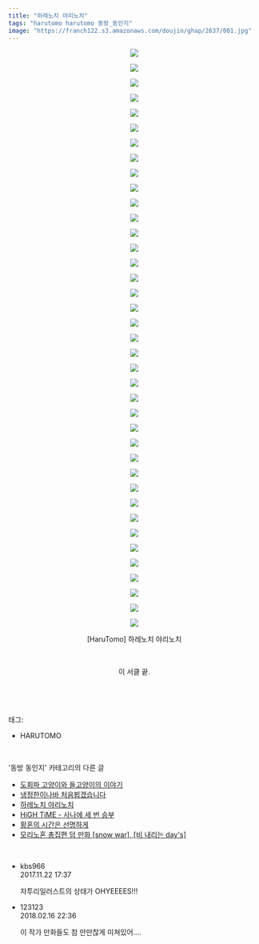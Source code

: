 ```yaml
---
title: "하레노치 야리노치"
tags: "harutomo harutomo 동방_동인지"
image: "https://franch122.s3.amazonaws.com/doujin/ghap/2637/001.jpg"
---
```

<div class="article">
<p style="text-align: center; clear: none; float: none;"><img src="{{ site.imgserver4 }}/ghap/2637/001.jpg"/></p>
<p style="text-align: center; clear: none; float: none;"><img src="{{ site.imgserver4 }}/ghap/2637/002.jpg"/></p>
<p style="text-align: center; clear: none; float: none;"><img src="{{ site.imgserver4 }}/ghap/2637/003.jpg"/></p>
<p style="text-align: center; clear: none; float: none;"><img src="{{ site.imgserver4 }}/ghap/2637/004.jpg"/></p>
<p style="text-align: center; clear: none; float: none;"><img src="{{ site.imgserver4 }}/ghap/2637/005.jpg"/></p>
<p style="text-align: center; clear: none; float: none;"><img src="{{ site.imgserver4 }}/ghap/2637/006.jpg"/></p>
<p style="text-align: center; clear: none; float: none;"><img src="{{ site.imgserver4 }}/ghap/2637/007.jpg"/></p>
<p style="text-align: center; clear: none; float: none;"><img src="{{ site.imgserver4 }}/ghap/2637/008.jpg"/></p>
<p style="text-align: center; clear: none; float: none;"><img src="{{ site.imgserver4 }}/ghap/2637/009.jpg"/></p>
<p style="text-align: center; clear: none; float: none;"><img src="{{ site.imgserver4 }}/ghap/2637/010.jpg"/></p>
<p style="text-align: center; clear: none; float: none;"><img src="{{ site.imgserver4 }}/ghap/2637/011.jpg"/></p>
<p style="text-align: center; clear: none; float: none;"><img src="{{ site.imgserver4 }}/ghap/2637/012.jpg"/></p>
<p style="text-align: center; clear: none; float: none;"><img src="{{ site.imgserver4 }}/ghap/2637/013.jpg"/></p>
<p style="text-align: center; clear: none; float: none;"><img src="{{ site.imgserver4 }}/ghap/2637/014.jpg"/></p>
<p style="text-align: center; clear: none; float: none;"><img src="{{ site.imgserver4 }}/ghap/2637/015.jpg"/></p>
<p style="text-align: center; clear: none; float: none;"><img src="{{ site.imgserver4 }}/ghap/2637/016.jpg"/></p>
<p style="text-align: center; clear: none; float: none;"><img src="{{ site.imgserver4 }}/ghap/2637/017.jpg"/></p>
<p style="text-align: center; clear: none; float: none;"><img src="{{ site.imgserver4 }}/ghap/2637/018.jpg"/></p>
<p style="text-align: center; clear: none; float: none;"><img src="{{ site.imgserver4 }}/ghap/2637/019.jpg"/></p>
<p style="text-align: center; clear: none; float: none;"><img src="{{ site.imgserver4 }}/ghap/2637/020.jpg"/></p>
<p style="text-align: center; clear: none; float: none;"><img src="{{ site.imgserver4 }}/ghap/2637/021.jpg"/></p>
<p style="text-align: center; clear: none; float: none;"><img src="{{ site.imgserver4 }}/ghap/2637/022.jpg"/></p>
<p style="text-align: center; clear: none; float: none;"><img src="{{ site.imgserver4 }}/ghap/2637/023.jpg"/></p>
<p style="text-align: center; clear: none; float: none;"><img src="{{ site.imgserver4 }}/ghap/2637/024.jpg"/></p>
<p style="text-align: center; clear: none; float: none;"><img src="{{ site.imgserver4 }}/ghap/2637/025.jpg"/></p>
<p style="text-align: center; clear: none; float: none;"><img src="{{ site.imgserver4 }}/ghap/2637/026.jpg"/></p>
<p style="text-align: center; clear: none; float: none;"><img src="{{ site.imgserver4 }}/ghap/2637/027.jpg"/></p>
<p style="text-align: center; clear: none; float: none;"><img src="{{ site.imgserver4 }}/ghap/2637/028.jpg"/></p>
<p style="text-align: center; clear: none; float: none;"><img src="{{ site.imgserver4 }}/ghap/2637/029.jpg"/></p>
<p style="text-align: center; clear: none; float: none;"><img src="{{ site.imgserver4 }}/ghap/2637/030.jpg"/></p>
<p style="text-align: center; clear: none; float: none;"><img src="{{ site.imgserver4 }}/ghap/2637/031.jpg"/></p>
<p style="text-align: center; clear: none; float: none;"><img src="{{ site.imgserver4 }}/ghap/2637/032.jpg"/></p>
<p style="text-align: center; clear: none; float: none;"><img src="{{ site.imgserver4 }}/ghap/2637/033.jpg"/></p>
<p style="text-align: center; clear: none; float: none;"><img src="{{ site.imgserver4 }}/ghap/2637/034.jpg"/></p>
<p style="text-align: center; clear: none; float: none;"><img src="{{ site.imgserver4 }}/ghap/2637/035.jpg"/></p>
<p style="text-align: center; clear: none; float: none;"><img src="{{ site.imgserver4 }}/ghap/2637/036.jpg"/></p>
<p style="text-align: center; clear: none; float: none;"><img src="{{ site.imgserver4 }}/ghap/2637/037.jpg"/></p>
<p style="text-align: center; clear: none; float: none;"><img src="{{ site.imgserver4 }}/ghap/2637/038.jpg"/></p>
<p style="text-align: center; clear: none; float: none;"><img src="{{ site.imgserver4 }}/ghap/2637/039.jpg"/></p>
<p style="text-align: center; clear: none; float: none;">[HaruTomo] 하레노치 야리노치</p>
<p style="text-align: center; clear: none; float: none;"><br/></p>
<p style="text-align: center; clear: none; float: none;">이 서클 끝.</p>
<p><br/></p>
</div><br/>
<div class="tagTrail">
<p>태그: </p>
<ul>
<li>HARUTOMO</li>
</ul>
</div><br/>
<div class="another">
<p>'동방 동인지' 카테고리의 다른 글</p>
<ul>
<li><a href="/ghap_2639">도회파 고양이와 들고양이의 이야기</a></li>
<li><a href="/ghap_2638">냉정한이나바 처음뵙겠습니다</a></li>
<li><a href="/ghap_2637">하레노치 야리노치</a></li>
<li><a href="/ghap_2636">HiGH TiME - 사나에 세 번 승부</a></li>
<li><a href="/ghap_2632">황혼의 시간은 선명하게</a></li>
<li><a href="/ghap_2629">모리노혼 총집편 덤 만화 [snow war], [비 내리는 day's]</a></li>
</ul>
</div><br/>
<div class="cb_module cb_fluid">
<div class="cb_wrt cb_profile">
<div class="comment">
<ul>
<li class="cb_thumb_off" id="comment15135213">
<div class="cb_comment_area">
<div class="cb_info_area">
<div class="cb_section">
<span class="cb_nick_name">kbs966</span>
</div>
<div class="cb_section">
<span class="cb_date">2017.11.22 17:37 </span>
</div>
</div>
<div class="cb_dsc_comment">
<p class="cb_dsc">
											자투리일러스트의 상태가 OHYEEEES!!!
										</p>
</div>
</div></li>
<li class="cb_thumb_off" id="comment15200716">
<div class="cb_comment_area">
<div class="cb_info_area">
<div class="cb_section">
<span class="cb_nick_name">123123</span>
</div>
<div class="cb_section">
<span class="cb_date">2018.02.16 22:36 </span>
</div>
</div>
<div class="cb_dsc_comment">
<p class="cb_dsc">
											이 작가 만화들도 참 만만찮게 미쳐있어....
										</p>
</div>
</div></li>
</ul>
</div>
</div><!-- commentList close -->
</div><br/>
